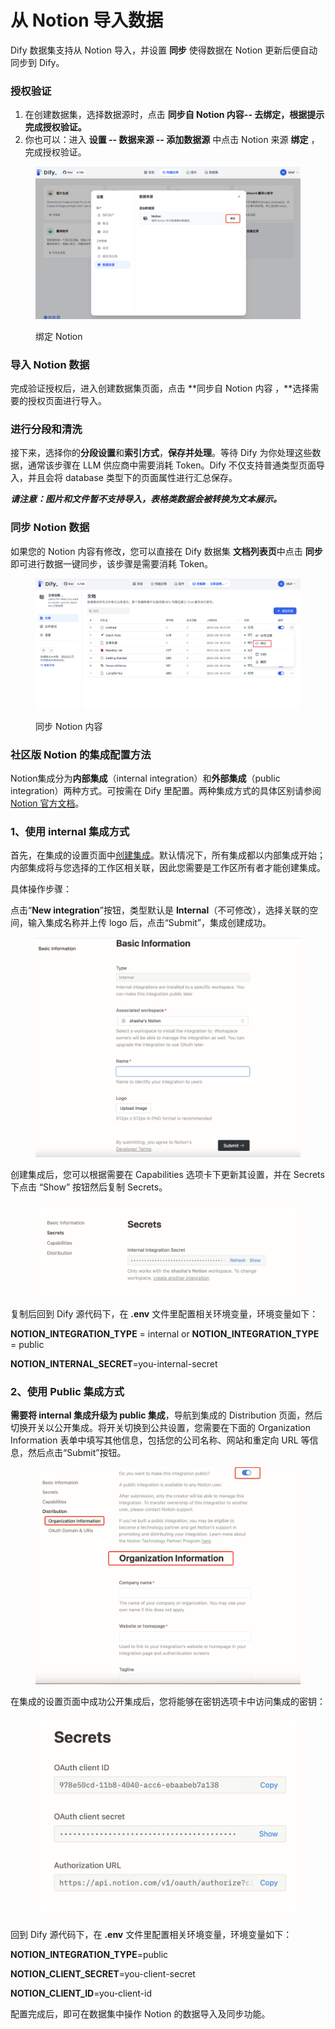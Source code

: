# 从 Notion 导入数据

Dify 数据集支持从 Notion 导入，并设置 **同步** 使得数据在 Notion 更新后便自动同步到 Dify。

### 授权验证

1. 在创建数据集，选择数据源时，点击 **同步自 Notion 内容-- 去绑定，根据提示完成授权验证。**
2. 你也可以：进入 **设置 -- 数据来源 -- 添加数据源** 中点击 Notion 来源 **绑定** ，完成授权验证。

<figure><img src="../../.gitbook/assets/image (46).png" alt=""><figcaption><p>绑定 Notion</p></figcaption></figure>

### 导入 Notion 数据

完成验证授权后，进入创建数据集页面，点击 \*\*同步自 Notion 内容 ，\*\*选择需要的授权页面进行导入。

### 进行分段和清洗

接下来，选择你的**分段设置**和**索引方式**，**保存并处理**。等待 Dify 为你处理这些数据，通常该步骤在 LLM 供应商中需要消耗 Token。Dify 不仅支持普通类型页面导入，并且会将 database 类型下的页面属性进行汇总保存。

_**请注意：图片和文件暂不支持导入，表格类数据会被转换为文本展示。**_

### 同步 Notion 数据

如果您的 Notion 内容有修改，您可以直接在 Dify 数据集 **文档列表页**中点击 **同步** 即可进行数据一键同步，该步骤是需要消耗 Token。

<figure><img src="../../.gitbook/assets/sync-notion.png" alt=""><figcaption><p>同步 Notion 内容</p></figcaption></figure>

### 社区版 Notion 的集成配置方法

Notion集成分为**内部集成**（internal integration）和**外部集成**（public integration）两种方式。可按需在 Dify 里配置。两种集成方式的具体区别请参阅 [Notion 官方文档](https://developers.notion.com/docs/authorization)。

### 1、**使用 internal 集成方式**

首先，在集成的设置页面中[创建集成](https://www.notion.so/my-integrations)。默认情况下，所有集成都以内部集成开始；内部集成将与您选择的工作区相关联，因此您需要是工作区所有者才能创建集成。

具体操作步骤：

点击“**New integration**”按钮，类型默认是 **Internal**（不可修改），选择关联的空间，输入集成名称并上传 logo 后，点击“Submit”，集成创建成功。

<figure><img src="../../.gitbook/assets/image (2) (1) (1) (1) (1) (1) (1) (1) (1).png" alt=""><figcaption></figcaption></figure>

创建集成后，您可以根据需要在 Capabilities 选项卡下更新其设置，并在 Secrets 下点击 “Show” 按钮然后复制 Secrets。

<figure><img src="../../.gitbook/assets/image (3) (1) (1) (1) (1) (1) (1).png" alt=""><figcaption></figcaption></figure>

复制后回到 Dify 源代码下，在 **.env** 文件里配置相关环境变量，环境变量如下：

**NOTION\_INTEGRATION\_TYPE** = internal or **NOTION\_INTEGRATION\_TYPE** = public

**NOTION\_INTERNAL\_SECRET**=you-internal-secret

### 2、**使用 Public 集成方式**

**需要将 internal 集成升级为 public 集成**，导航到集成的 Distribution 页面，然后切换开关以公开集成。将开关切换到公共设置，您需要在下面的 Organization Information 表单中填写其他信息，包括您的公司名称、网站和重定向 URL 等信息，然后点击“Submit”按钮。

<figure><img src="../../.gitbook/assets/image (6) (1) (1) (1).png" alt=""><figcaption></figcaption></figure>

在集成的设置页面中成功公开集成后，您将能够在密钥选项卡中访问集成的密钥：

<figure><img src="../../.gitbook/assets/image (17).png" alt=""><figcaption></figcaption></figure>

回到 Dify 源代码下，在 **.env** 文件里配置相关环境变量，环境变量如下：

**NOTION\_INTEGRATION\_TYPE**=public

**NOTION\_CLIENT\_SECRET**=you-client-secret

**NOTION\_CLIENT\_ID**=you-client-id

配置完成后，即可在数据集中操作 Notion 的数据导入及同步功能。
